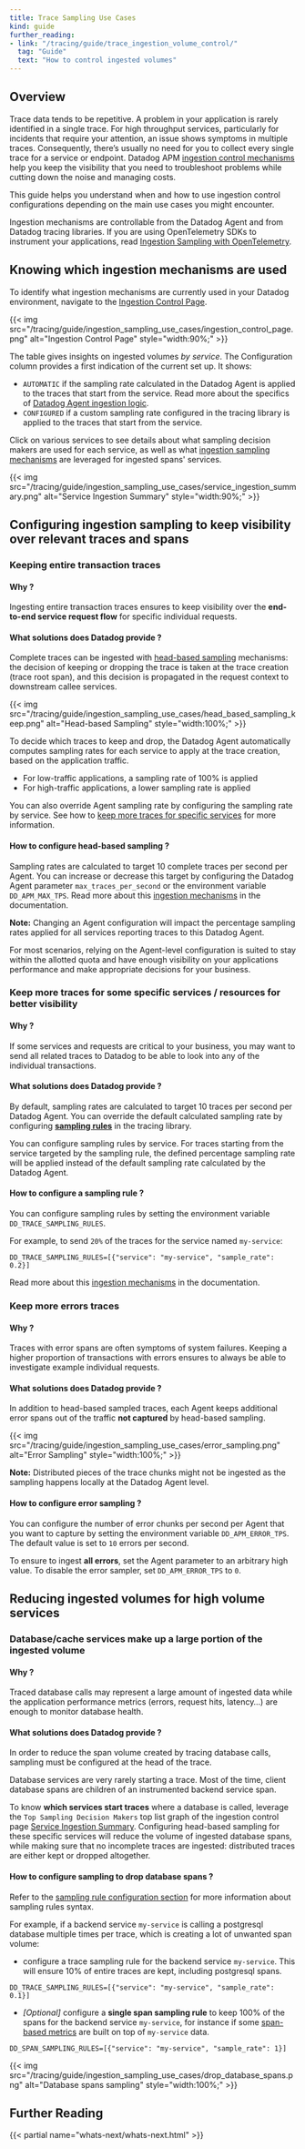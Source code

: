 ```yaml
---
title: Trace Sampling Use Cases
kind: guide
further_reading:
- link: "/tracing/guide/trace_ingestion_volume_control/"
  tag: "Guide"
  text: "How to control ingested volumes"
---
```


## Overview

Trace data tends to be repetitive. A problem in your application is rarely identified in a single trace. For high throughput services, particularly for incidents that require your attention, an issue shows symptoms in multiple traces. Consequently, there’s usually no need for you to collect every single trace for a service or endpoint. Datadog APM [ingestion control mechanisms][1] help you keep the visibility that you need to troubleshoot problems while cutting down the noise and managing costs.

This guide helps you understand when and how to use ingestion control configurations depending on the main use cases you might encounter. 

Ingestion mechanisms are controllable from the Datadog Agent and from Datadog tracing libraries. If you are using OpenTelemetry SDKs to instrument your applications, read [Ingestion Sampling with OpenTelemetry][2].

## Knowing which ingestion mechanisms are used

To identify what ingestion mechanisms are currently used in your Datadog environment, navigate to the [Ingestion Control Page][3].

{{< img src="/tracing/guide/ingestion_sampling_use_cases/ingestion_control_page.png" alt="Ingestion Control Page" style="width:90%;" >}}

The table gives insights on ingested volumes *by service*. The Configuration column provides a first indication of the current set up. It shows: 
- `AUTOMATIC` if the sampling rate calculated in the Datadog Agent is applied to the traces that start from the service. Read more about the specifics of [Datadog Agent ingestion logic][5].
- `CONFIGURED` if a custom sampling rate configured in the tracing library is applied to the traces that start from the service.

Click on various services to see details about what sampling decision makers are used for each service, as well as what [ingestion sampling mechanisms][1] are leveraged for ingested spans' services. 

{{< img src="/tracing/guide/ingestion_sampling_use_cases/service_ingestion_summary.png" alt="Service Ingestion Summary" style="width:90%;" >}}

## Configuring ingestion sampling to keep visibility over relevant traces and spans

### Keeping entire transaction traces

#### Why ? 

Ingesting entire transaction traces ensures to keep visibility over the **end-to-end service request flow** for specific individual requests.

#### What solutions does Datadog provide ?

Complete traces can be ingested with [head-based sampling][4] mechanisms: the decision of keeping or dropping the trace is taken at the trace creation (trace root span), and this decision is propagated in the request context to downstream callee services.

{{< img src="/tracing/guide/ingestion_sampling_use_cases/head_based_sampling_keep.png" alt="Head-based Sampling" style="width:100%;" >}}

To decide which traces to keep and drop, the Datadog Agent automatically computes sampling rates for each service to apply at the trace creation, based on the application traffic.
- For low-traffic applications, a sampling rate of 100% is applied
- For high-traffic applications, a lower sampling rate is applied

You can also override Agent sampling rate by configuring the sampling rate by service. See how to [keep more traces for specific services](#keep-more-traces-for-some-specific-services--resources-for-better-visibility) for more information.

#### How to configure head-based sampling ?

Sampling rates are calculated to target 10 complete traces per second per Agent. You can increase or decrease this target by configuring the Datadog Agent parameter `max_traces_per_second` or the environment variable `DD_APM_MAX_TPS`.
Read more about this [ingestion mechanisms][5] in the documentation.

**Note:** Changing an Agent configuration will impact the percentage sampling rates applied for all services reporting traces to this Datadog Agent.

For most scenarios, relying on the Agent-level configuration is suited to stay within the allotted quota and have enough visibility on your applications performance and make appropriate decisions for your business. 

### Keep more traces for some specific services / resources for better visibility

#### Why ?

If some services and requests are critical to your business, you may want to send all related traces to Datadog to be able to look into any of the individual transactions.

#### What solutions does Datadog provide ?

By default, sampling rates are calculated to target 10 traces per second per Datadog Agent. You can override the default calculated sampling rate by configuring **[sampling rules][6]** in the tracing library. 

You can configure sampling rules by service. For traces starting from the service targeted by the sampling rule, the defined percentage sampling rate will be applied instead of the default sampling rate calculated by the Datadog Agent.

#### How to configure a sampling rule ?

You can configure sampling rules by setting the environment variable `DD_TRACE_SAMPLING_RULES`. 

For example, to send `20%` of the traces for the service named `my-service`:

```
DD_TRACE_SAMPLING_RULES=[{"service": "my-service", "sample_rate": 0.2}]
```

Read more about this [ingestion mechanisms][6] in the documentation.

### Keep more errors traces

#### Why ?

Traces with error spans are often symptoms of system failures. Keeping a higher proportion of transactions with errors ensures to always be able to investigate example individual requests.

#### What solutions does Datadog provide ?

In addition to head-based sampled traces, each Agent keeps additional error spans out of the traffic **not captured** by head-based sampling. 

{{< img src="/tracing/guide/ingestion_sampling_use_cases/error_sampling.png" alt="Error Sampling" style="width:100%;" >}}

**Note:** Distributed pieces of the trace chunks might not be ingested as the sampling happens locally at the Datadog Agent level.

#### How to configure error sampling ?

You can configure the number of error chunks per second per Agent that you want to capture by setting the environment variable `DD_APM_ERROR_TPS`. The default value is set to `10` errors per second.

To ensure to ingest **all errors**, set the Agent parameter to an arbitrary high value. To disable the error sampler, set `DD_APM_ERROR_TPS` to `0`.

## Reducing ingested volumes for high volume services

### Database/cache services make up a large portion of the ingested volume

#### Why ? 

Traced database calls may represent a large amount of ingested data while the application performance metrics (errors, request hits, latency…) are enough to monitor database health.

#### What solutions does Datadog provide ?

In order to reduce the span volume created by tracing database calls, sampling must be configured at the head of the trace. 

Database services are very rarely starting a trace. Most of the time, client database spans are children of an instrumented backend service span. 

To know **which services start traces** where a database is called, leverage the `Top Sampling Decision Makers` top list graph of the ingestion control page [Service Ingestion Summary][7]. Configuring head-based sampling for these specific services will reduce the volume of ingested database spans, while making sure that no incomplete traces are ingested: distributed traces are either kept or dropped altogether.

#### How to configure sampling to drop database spans ?

Refer to the [sampling rule configuration section](#how-to-configure-a-sampling-rule) for more information about sampling rules syntax.

For example, if a backend service `my-service` is calling a postgresql database multiple times per trace, which is creating a lot of unwanted span volume: 

- configure a trace sampling rule for the backend service `my-service`. This will ensure 10% of entire traces are kept, including postgresql spans.

```
DD_TRACE_SAMPLING_RULES=[{"service": "my-service", "sample_rate": 0.1}]
```

- _\[Optional\]_ configure a **single span sampling rule** to keep 100% of the spans for the backend service `my-service`, for instance if some [span-based metrics][8] are built on top of `my-service` data.

```
DD_SPAN_SAMPLING_RULES=[{"service": "my-service", "sample_rate": 1}]
```

{{< img src="/tracing/guide/ingestion_sampling_use_cases/drop_database_spans.png" alt="Database spans sampling" style="width:100%;" >}}


## Further Reading

{{< partial name="whats-next/whats-next.html" >}}

[1]: /tracing/trace_pipeline/ingestion_mechanisms/
[2]: /opentelemetry/guide/ingestion_sampling_with_opentelemetry/
[3]: https://app.datadoghq.com/apm/traces/ingestion-control
[4]: /tracing/trace_pipeline/ingestion_mechanisms/#head-based-sampling
[5]: /tracing/trace_pipeline/ingestion_mechanisms/#in-the-agent
[6]: /tracing/trace_pipeline/ingestion_mechanisms/#in-tracing-libraries-user-defined-rules
[7]: /tracing/trace_pipeline/ingestion_controls/#service-ingestion-summary
[8]: /tracing/trace_pipeline/generate_metrics/
